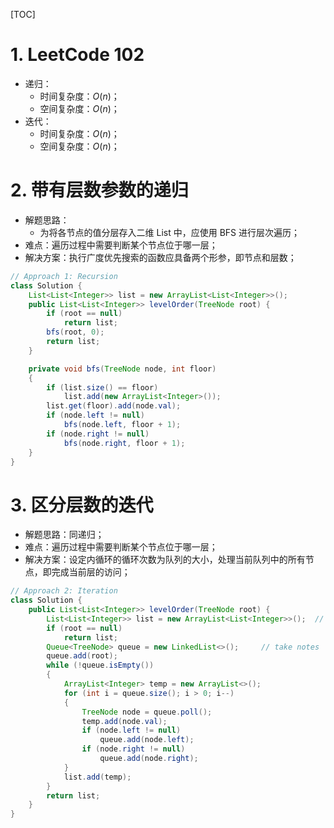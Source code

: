 [TOC]


# 1. LeetCode 102
- 递归：
  - 时间复杂度：$O(n)$；
  - 空间复杂度：$O(n)$；
- 迭代：
  - 时间复杂度：$O(n)$；
  - 空间复杂度：$O(n)$；

# 2. 带有层数参数的递归
- 解题思路：
  - 为将各节点的值分层存入二维 List 中，应使用 BFS 进行层次遍历；
- 难点：遍历过程中需要判断某个节点位于哪一层；
- 解决方案：执行广度优先搜索的函数应具备两个形参，即节点和层数；

```java
// Approach 1: Recursion
class Solution {
    List<List<Integer>> list = new ArrayList<List<Integer>>();
    public List<List<Integer>> levelOrder(TreeNode root) {
        if (root == null)
            return list;
        bfs(root, 0);
        return list; 
    }

    private void bfs(TreeNode node, int floor)
    {
        if (list.size() == floor)
            list.add(new ArrayList<Integer>());
        list.get(floor).add(node.val);
        if (node.left != null)
            bfs(node.left, floor + 1);
        if (node.right != null)
            bfs(node.right, floor + 1);
    }
}
```

# 3. 区分层数的迭代
- 解题思路：同递归；
- 难点：遍历过程中需要判断某个节点位于哪一层；
- 解决方案：设定内循环的循环次数为队列的大小，处理当前队列中的所有节点，即完成当前层的访问；

```java
// Approach 2: Iteration
class Solution {
    public List<List<Integer>> levelOrder(TreeNode root) {
        List<List<Integer>> list = new ArrayList<List<Integer>>();  // take notes
        if (root == null)
            return list;
        Queue<TreeNode> queue = new LinkedList<>();     // take notes
        queue.add(root);
        while (!queue.isEmpty())
        {
            ArrayList<Integer> temp = new ArrayList<>();
            for (int i = queue.size(); i > 0; i--)
            {
                TreeNode node = queue.poll();
                temp.add(node.val);
                if (node.left != null)
                    queue.add(node.left);
                if (node.right != null)
                    queue.add(node.right);
            }
            list.add(temp);
        }
        return list;
    }
}
```
